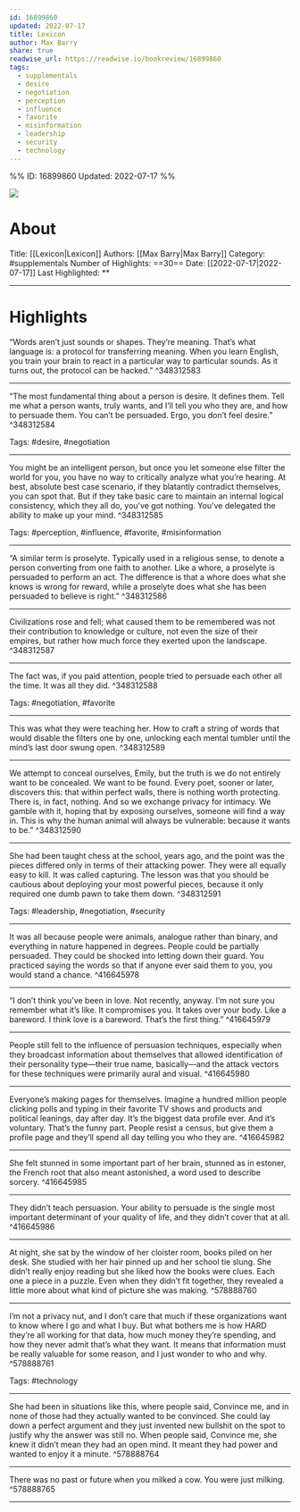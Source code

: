 ```yaml
---
id: 16899860
updated: 2022-07-17
title: Lexicon
author: Max Barry
share: true
readwise_url: https://readwise.io/bookreview/16899860
tags:
  - supplementals
  - desire
  - negotiation
  - perception
  - influence
  - favorite
  - misinformation
  - leadership
  - security
  - technology
---
```


%%
ID: 16899860
Updated: 2022-07-17
%%

![]( https://images-na.ssl-images-amazon.com/images/I/41iGtM%2BVsQL._SL500_.jpg)

# About
Title: [[Lexicon|Lexicon]]
Authors: [[Max Barry|Max Barry]]
Category: #supplementals
Number of Highlights: ==30==
Date: [[2022-07-17|2022-07-17]]
Last Highlighted: **

---

# Highlights

“Words aren’t just sounds or shapes. They’re meaning. That’s what language is: a protocol for transferring meaning. When you learn English, you train your brain to react in a particular way to particular sounds. As it turns out, the protocol can be hacked.” ^348312583

---
“The most fundamental thing about a person is desire. It defines them. Tell me what a person wants, truly wants, and I’ll tell you who they are, and how to persuade them. You can’t be persuaded. Ergo, you don’t feel desire.” ^348312584

Tags: #desire, #negotiation

---
You might be an intelligent person, but once you let someone else filter the world for you, you have no way to critically analyze what you’re hearing. At best, absolute best case scenario, if they blatantly contradict themselves, you can spot that. But if they take basic care to maintain an internal logical consistency, which they all do, you’ve got nothing. You’ve delegated the ability to make up your mind. ^348312585

Tags: #perception, #influence, #favorite, #misinformation

---
“A similar term is proselyte. Typically used in a religious sense, to denote a person converting from one faith to another. Like a whore, a proselyte is persuaded to perform an act. The difference is that a whore does what she knows is wrong for reward, while a proselyte does what she has been persuaded to believe is right.” ^348312586

---
Civilizations rose and fell; what caused them to be remembered was not their contribution to knowledge or culture, not even the size of their empires, but rather how much force they exerted upon the landscape. ^348312587

---
The fact was, if you paid attention, people tried to persuade each other all the time. It was all they did. ^348312588

Tags: #negotiation, #favorite

---
This was what they were teaching her. How to craft a string of words that would disable the filters one by one, unlocking each mental tumbler until the mind’s last door swung open. ^348312589

---
We attempt to conceal ourselves, Emily, but the truth is we do not entirely want to be concealed. We want to be found. Every poet, sooner or later, discovers this: that within perfect walls, there is nothing worth protecting. There is, in fact, nothing. And so we exchange privacy for intimacy. We gamble with it, hoping that by exposing ourselves, someone will find a way in. This is why the human animal will always be vulnerable: because it wants to be.” ^348312590

---
She had been taught chess at the school, years ago, and the point was the pieces differed only in terms of their attacking power. They were all equally easy to kill. It was called capturing. The lesson was that you should be cautious about deploying your most powerful pieces, because it only required one dumb pawn to take them down. ^348312591

Tags: #leadership, #negotiation, #security

---
It was all because people were animals, analogue rather than binary, and everything in nature happened in degrees. People could be partially persuaded. They could be shocked into letting down their guard. You practiced saying the words so that if anyone ever said them to you, you would stand a chance. ^416645978

---
“I don’t think you’ve been in love. Not recently, anyway. I’m not sure you remember what it’s like. It compromises you. It takes over your body. Like a bareword. I think love is a bareword. That’s the first thing.” ^416645979

---
People still fell to the influence of persuasion techniques, especially when they broadcast information about themselves that allowed identification of their personality type—their true name, basically—and the attack vectors for these techniques were primarily aural and visual. ^416645980

---
Everyone’s making pages for themselves. Imagine a hundred million people clicking polls and typing in their favorite TV shows and products and political leanings, day after day. It’s the biggest data profile ever. And it’s voluntary. That’s the funny part. People resist a census, but give them a profile page and they’ll spend all day telling you who they are. ^416645982

---
She felt stunned in some important part of her brain, stunned as in estoner, the French root that also meant astonished, a word used to describe sorcery. ^416645985

---
They didn’t teach persuasion. Your ability to persuade is the single most important determinant of your quality of life, and they didn’t cover that at all. ^416645986

---
At night, she sat by the window of her cloister room, books piled on her desk. She studied with her hair pinned up and her school tie slung. She didn’t really enjoy reading but she liked how the books were clues. Each one a piece in a puzzle. Even when they didn’t fit together, they revealed a little more about what kind of picture she was making. ^578888760

---
I’m not a privacy nut, and I don’t care that much if these organizations want to know where I go and what I buy. But what bothers me is how HARD they’re all working for that data, how much money they’re spending, and how they never admit that’s what they want. It means that information must be really valuable for some reason, and I just wonder to who and why. ^578888761

Tags: #technology

---
She had been in situations like this, where people said, Convince me, and in none of those had they actually wanted to be convinced. She could lay down a perfect argument and they just invented new bullshit on the spot to justify why the answer was still no. When people said, Convince me, she knew it didn’t mean they had an open mind. It meant they had power and wanted to enjoy it a minute. ^578888764

---
There was no past or future when you milked a cow. You were just milking. ^578888765

---